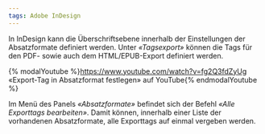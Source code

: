 ```yaml
---
tags: Adobe InDesign
---
```


In InDesign kann die Überschriftsebene innerhalb der Einstellungen der Absatzformate definiert werden. Unter _«Tagsexport»_ können die Tags für den PDF- sowie auch dem HTML/EPUB-Export definiert werden.

{% modalYoutube %}https://www.youtube.com/watch?v=fg2Q3fdZyUg «Export-Tag in Absatzformat festlegen» auf YouTube{% endmodalYoutube %}

Im Menü des Panels _«Absatzformate»_ befindet sich der Befehl _«Alle Exporttags bearbeiten»_. Damit können, innerhalb einer Liste der vorhandenen Absatzformate, alle Exporttags auf einmal vergeben werden.